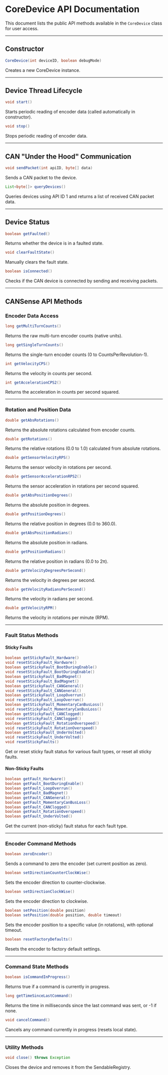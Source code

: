# CoreDevice API Documentation

This document lists the public API methods available in the `CoreDevice` class for user access.

---

## Constructor

```java
CoreDevice(int deviceID, boolean debugMode)
```
Creates a new CoreDevice instance.

---


## Device Thread Lifecycle

```java
void start()
```
Starts periodic reading of encoder data (called automatically in constructor).

```java
void stop()
```
Stops periodic reading of encoder data.

---

## CAN "Under the Hood" Communication

```java
void sendPacket(int apiID, byte[] data)
```
Sends a CAN packet to the device.

```java
List<byte[]> queryDevices()
```
Queries devices using API ID 1 and returns a list of received CAN packet data.

---

## Device Status

```java
boolean getFaulted()
```
Returns whether the device is in a faulted state.

```java
void clearFaultState()
```
Manually clears the fault state.

```java
boolean isConnected()
```
Checks if the CAN device is connected by sending and receiving packets.

---

## CANSense API Methods

### Encoder Data Access

```java
long getMultiTurnCounts()
```
Returns the raw multi-turn encoder counts (native units).

```java
long getSingleTurnCounts()
```
Returns the single-turn encoder counts (0 to CountsPerRevolution-1).

```java
int getVelocityCPS()
```
Returns the velocity in counts per second.

```java
int getAccelerationCPS2()
```
Returns the acceleration in counts per second squared.

---

### Rotation and Position Data

```java
double getAbsRotations()
```
Returns the absolute rotations calculated from encoder counts.

```java
double getRotations()
```
Returns the relative rotations (0.0 to 1.0) calculated from absolute rotations.

```java
double getSensorVelocityRPS()
```
Returns the sensor velocity in rotations per second.

```java
double getSensorAccelerationRPS2()
```
Returns the sensor acceleration in rotations per second squared.

```java
double getAbsPositionDegrees()
```
Returns the absolute position in degrees.

```java
double getPositionDegrees()
```
Returns the relative position in degrees (0.0 to 360.0).

```java
double getAbsPositionRadians()
```
Returns the absolute position in radians.

```java
double getPositionRadians()
```
Returns the relative position in radians (0.0 to 2π).

```java
double getVelocityDegreesPerSecond()
```
Returns the velocity in degrees per second.

```java
double getVelocityRadiansPerSecond()
```
Returns the velocity in radians per second.

```java
double getVelocityRPM()
```
Returns the velocity in rotations per minute (RPM).

---

### Fault Status Methods

#### Sticky Faults

```java
boolean getStickyFault_Hardware()
void resetStickyFault_Hardware()
boolean getStickyFault_BootDuringEnable()
void resetStickyFault_BootDuringEnable()
boolean getStickyFault_BadMagnet()
void resetStickyFault_BadMagnet()
boolean getStickyFault_CANGeneral()
void resetStickyFault_CANGeneral()
boolean getStickyFault_LoopOverrun()
void resetStickyFault_LoopOverrun()
boolean getStickyFault_MomentaryCanBusLoss()
void resetStickyFault_MomentaryCanBusLoss()
boolean getStickyFault_CANClogged()
void resetStickyFault_CANClogged()
boolean getStickyFault_RotationOverspeed()
void resetStickyFault_RotationOverspeed()
boolean getStickyFault_UnderVolted()
void resetStickyFault_UnderVolted()
void resetStickyFaults()
```
Get or reset sticky fault status for various fault types, or reset all sticky faults.

#### Non-Sticky Faults

```java
boolean getFault_Hardware()
boolean getFault_BootDuringEnable()
boolean getFault_LoopOverrun()
boolean getFault_BadMagnet()
boolean getFault_CANGeneral()
boolean getFault_MomentaryCanBusLoss()
boolean getFault_CANClogged()
boolean getFault_RotationOverspeed()
boolean getFault_UnderVolted()
```
Get the current (non-sticky) fault status for each fault type.

---

### Encoder Command Methods

```java
boolean zeroEncoder()
```
Sends a command to zero the encoder (set current position as zero).

```java
boolean setDirectionCounterClockWise()
```
Sets the encoder direction to counter-clockwise.

```java
boolean setDirectionClockWise()
```
Sets the encoder direction to clockwise.

```java
boolean setPosition(double position)
boolean setPosition(double position, double timeout)
```
Sets the encoder position to a specific value (in rotations), with optional timeout.

```java
boolean resetFactoryDefaults()
```
Resets the encoder to factory default settings.

---

### Command State Methods

```java
boolean isCommandInProgress()
```
Returns true if a command is currently in progress.

```java
long getTimeSinceLastCommand()
```
Returns the time in milliseconds since the last command was sent, or -1 if none.

```java
void cancelCommand()
```
Cancels any command currently in progress (resets local state).

---

### Utility Methods

```java
void close() throws Exception
```
Closes the device and removes it from the SendableRegistry.
